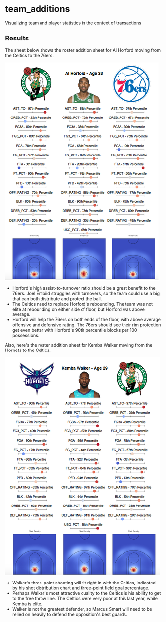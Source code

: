 # team_additions
Visualizing team and player statistics in the context of transactions

## Results

The sheet below shows the roster addition sheet for Al Horford moving from the Celtics to the 76ers.

![](horford_img.png)

- Horford's high assist-to-turnover ratio should be a great benefit to the 76ers. Joel Embiid struggles with turnovers, so the team could use a big that can both distribute and protect the ball.
- The Celtics need to replace Horford's rebounding. The team was not elite at rebounding on either side of floor, but Horford was above average.
- Horford will help the 76ers on both ends of the floor, with above average offensive and defensive rating. The 76ers should see their rim protection get even better with Horford's 90th percentile blocks per 100 possessions.

Also, here's the roster addition sheet for Kemba Walker moving from the Hornets to the Celtics.

![](kemba_img.png)

- Walker's three-point shooting will fit right in with the Celtics, indicated by his shot distribution chart and three-point field goal percentage.
- Perhaps Walker's most attractive quality to the Celtics is his ability to get to the free throw line. The Celtics were very poor at this last year, while Kemba is elite.
- Walker is not the greatest defender, so Marcus Smart will need to be relied on heavily to defend the opposition's best guards.
